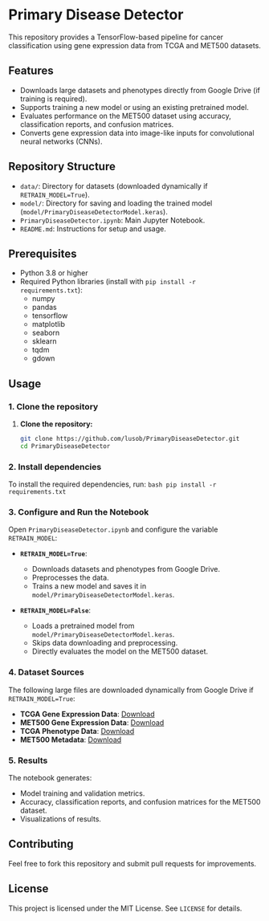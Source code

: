 # Primary Disease Detector

This repository provides a TensorFlow-based pipeline for cancer classification using gene expression data from TCGA and MET500 datasets.

## Features

- Downloads large datasets and phenotypes directly from Google Drive (if training is required).
- Supports training a new model or using an existing pretrained model.
- Evaluates performance on the MET500 dataset using accuracy, classification reports, and confusion matrices.
- Converts gene expression data into image-like inputs for convolutional neural networks (CNNs).

## Repository Structure

- `data/`: Directory for datasets (downloaded dynamically if `RETRAIN_MODEL=True`).
- `model/`: Directory for saving and loading the trained model (`model/PrimaryDiseaseDetectorModel.keras`).
- `PrimaryDiseaseDetector.ipynb`: Main Jupyter Notebook.
- `README.md`: Instructions for setup and usage.

## Prerequisites

- Python 3.8 or higher
- Required Python libraries (install with `pip install -r requirements.txt`):
  - numpy
  - pandas
  - tensorflow
  - matplotlib
  - seaborn
  - sklearn
  - tqdm
  - gdown

## Usage

### 1. Clone the repository

1. **Clone the repository:**
    ```bash
    git clone https://github.com/lusob/PrimaryDiseaseDetector.git
    cd PrimaryDiseaseDetector
    ```

### 2. Install dependencies

To install the required dependencies, run:    ```bash
    pip install -r requirements.txt
    ```

### 3. Configure and Run the Notebook

Open `PrimaryDiseaseDetector.ipynb` and configure the variable `RETRAIN_MODEL`:

- **`RETRAIN_MODEL=True`**:
  - Downloads datasets and phenotypes from Google Drive.
  - Preprocesses the data.
  - Trains a new model and saves it in `model/PrimaryDiseaseDetectorModel.keras`.

- **`RETRAIN_MODEL=False`**:
  - Loads a pretrained model from `model/PrimaryDiseaseDetectorModel.keras`.
  - Skips data downloading and preprocessing.
  - Directly evaluates the model on the MET500 dataset.

### 4. Dataset Sources

The following large files are downloaded dynamically from Google Drive if `RETRAIN_MODEL=True`:

- **TCGA Gene Expression Data**: [Download](https://drive.google.com/file/d/1-6OA1Q0TqFeooVHmURcZ_F9YjRh9D2cK/view?usp=drive_link)
- **MET500 Gene Expression Data**: [Download](https://drive.google.com/file/d/1nBzGFuq-ExWw0KC0dtagJqAOFjji8bQc/view?usp=drive_link)
- **TCGA Phenotype Data**: [Download](https://drive.google.com/file/d/1wNXgjZMQUDqNosG_q8qZNIIq0za-ghF0/view?usp=drive_link)
- **MET500 Metadata**: [Download](https://drive.google.com/file/d/1-7yVlLwIo2aD_eojIysUllnRXb3j-b7e/view?usp=drive_link)

### 5. Results

The notebook generates:

- Model training and validation metrics.
- Accuracy, classification reports, and confusion matrices for the MET500 dataset.
- Visualizations of results.

## Contributing

Feel free to fork this repository and submit pull requests for improvements.

## License

This project is licensed under the MIT License. See `LICENSE` for details.